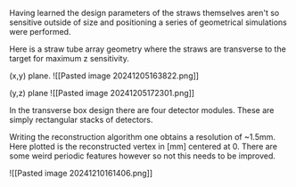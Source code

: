 Having learned the design parameters of the straws themselves aren't so sensitive outside of size and positioning a series of geometrical simulations were performed.

Here is a straw tube array geometry where the straws are transverse to the target for maximum z sensitivity.

 (x,y) plane. 
![[Pasted image 20241205163822.png]] 

(y,z) plane
![[Pasted image 20241205172301.png]]

In the transverse box design there are four detector modules. These are simply rectangular stacks of detectors.

Writing the reconstruction algorithm one obtains a resolution of ~1.5mm. Here plotted is the reconstructed vertex in [mm] centered at 0. There are some weird periodic features however so not this needs to be improved. 

![[Pasted image 20241210161406.png]]



